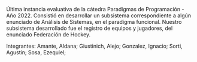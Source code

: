 Última instancia evaluativa de la cátedra Paradigmas de Programación - Año 2022. 
Consistió en desarrollar un subsistema correspondiente a algún enunciado de 
Análisis de Sistemas, en el paradigma funcional. Nuestro subsistema desarrollado
fue el registro de equipos y jugadores, del enunciado Federación de Hockey.

Integrantes:
  Amante, Aldana;
  Giustinich, Alejo;
  Gonzalez, Ignacio;
  Sorti, Agustin;
  Sosa, Ezequiel;
